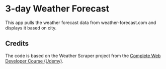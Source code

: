 # 3-day Weather Forecast

This app pulls the weather forecast data from weather-forecast.com and displays it based on city.

## Credits

The code is based on the Weather Scraper project from the [Complete Web Developer Course (Udemy)](https://www.udemy.com/complete-web-developer-course/).
